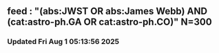 ## feed : "(abs:JWST OR abs:James Webb) AND (cat:astro-ph.GA OR cat:astro-ph.CO)" N=300
### Updated Fri Aug  1 05:13:56 2025

